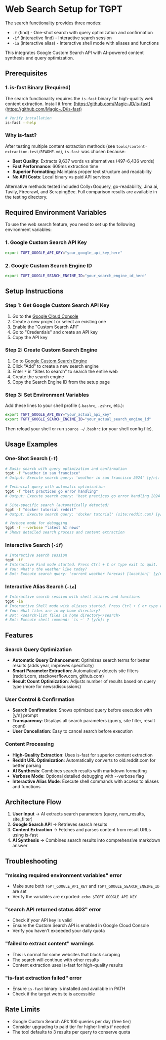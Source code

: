 # Web Search Setup for TGPT

The search functionality provides three modes:
- `-f` (find) - One-shot search with query optimization and confirmation
- `-if` (interactive find) - Interactive search session
- `-ia` (interactive alias) - Interactive shell mode with aliases and functions

This integrates Google Custom Search API with AI-powered content synthesis and query optimization.

## Prerequisites

### 1. is-fast Binary (Required)
The search functionality requires the `is-fast` binary for high-quality web content extraction. Install it from:
[https://github.com/Magic-JD/is-fast](https://github.com/Magic-JD/is-fast)

```bash
# Verify installation
is-fast --help
```

### Why is-fast?
After testing multiple content extraction methods (see `tools/content-extraction-test/README.md`), `is-fast` was chosen because:
- **Best Quality**: Extracts 9,637 words vs alternatives (497-6,436 words)
- **Fast Performance**: 609ms extraction time
- **Superior Formatting**: Maintains proper text structure and readability
- **No API Costs**: Local binary vs paid API services

Alternative methods tested included Colly+Goquery, go-readability, Jina.ai, Tavily, Firecrawl, and ScrapingBee. Full comparison results are available in the testing directory.

## Required Environment Variables

To use the web search feature, you need to set up the following environment variables:

### 1. Google Custom Search API Key
```bash
export TGPT_GOOGLE_API_KEY="your_google_api_key_here"
```

### 2. Google Custom Search Engine ID
```bash
export TGPT_GOOGLE_SEARCH_ENGINE_ID="your_search_engine_id_here"
```

## Setup Instructions

### Step 1: Get Google Custom Search API Key
1. Go to the [Google Cloud Console](https://console.cloud.google.com/)
2. Create a new project or select an existing one
3. Enable the "Custom Search API"
4. Go to "Credentials" and create an API key
5. Copy the API key

### Step 2: Create Custom Search Engine
1. Go to [Google Custom Search Engine](https://cse.google.com/cse/)
2. Click "Add" to create a new search engine
3. Enter `*` in "Sites to search" to search the entire web
4. Create the search engine
5. Copy the Search Engine ID from the setup page

### Step 3: Set Environment Variables
Add these lines to your shell profile (`.bashrc`, `.zshrc`, etc.):

```bash
export TGPT_GOOGLE_API_KEY="your_actual_api_key"
export TGPT_GOOGLE_SEARCH_ENGINE_ID="your_actual_search_engine_id"
```

Then reload your shell or run `source ~/.bashrc` (or your shell config file).

## Usage Examples

### One-Shot Search (`-f`)
```bash
# Basic search with query optimization and confirmation
tgpt -f "weather in san francisco"
# Output: Execute search query: 'weather in san francisco 2024' [y/n]: y

# Technical query with automatic optimization  
tgpt -f "best practices go error handling"
# Output: Execute search query: 'best practices go error handling 2024' [y/n]: y

# Site-specific search (automatically detected)
tgpt -f "docker tutorial reddit"
# Output: Execute search query: 'docker tutorial' (site:reddit.com) [y/n]: y

# Verbose mode for debugging
tgpt -f --verbose "latest AI news"
# Shows detailed search process and content extraction
```

### Interactive Search (`-if`)
```bash
# Interactive search session
tgpt -if
# Interactive Find mode started. Press Ctrl + C or type exit to quit.
# You: What's the weather like today?
# Bot: Execute search query: 'current weather forecast [location]' [y/n]: y
```

### Interactive Alias Search (`-ia`)
```bash
# Interactive search session with shell aliases and functions
tgpt -ia
# Interactive Shell mode with aliases started. Press Ctrl + C or type exit to quit.
# You: What files are in my home directory?
# Bot: <search>list files in home directory</search>
# Bot: Execute shell command: `ls ~` ? [y/n]: y
```

## Features

### Search Query Optimization
- **Automatic Query Enhancement**: Optimizes search terms for better results (adds year, improves specificity)
- **Smart Parameter Extraction**: Automatically detects site filters (reddit.com, stackoverflow.com, github.com)
- **Result Count Optimization**: Adjusts number of results based on query type (more for news/discussions)

### User Control & Confirmation
- **Search Confirmation**: Shows optimized query before execution with [y/n] prompt
- **Transparency**: Displays all search parameters (query, site filter, result count)
- **User Cancellation**: Easy to cancel search before execution

### Content Processing
- **High-Quality Extraction**: Uses is-fast for superior content extraction
- **Reddit URL Optimization**: Automatically converts to old.reddit.com for better parsing  
- **AI Synthesis**: Combines search results with markdown formatting
- **Verbose Mode**: Optional detailed debugging with --verbose flag
- **Interactive Alias Mode**: Execute shell commands with access to aliases and functions

## Architecture Flow

1. **User Input** → AI extracts search parameters (query, num_results, site_filter)
2. **Google Search API** → Retrieves search results
3. **Content Extraction** → Fetches and parses content from result URLs using is-fast
4. **AI Synthesis** → Combines search results into comprehensive markdown answer

## Troubleshooting

### "missing required environment variables" error
- Make sure both `TGPT_GOOGLE_API_KEY` and `TGPT_GOOGLE_SEARCH_ENGINE_ID` are set
- Verify the variables are exported: `echo $TGPT_GOOGLE_API_KEY`

### "search API returned status 403" error
- Check if your API key is valid
- Ensure the Custom Search API is enabled in Google Cloud Console
- Verify you haven't exceeded your daily quota

### "failed to extract content" warnings
- This is normal for some websites that block scraping
- The search will continue with other results
- Content extraction uses is-fast for high-quality results

### "is-fast extraction failed" error
- Ensure `is-fast` binary is installed and available in PATH
- Check if the target website is accessible

## Rate Limits

- Google Custom Search API: 100 queries per day (free tier)
- Consider upgrading to paid tier for higher limits if needed
- The tool defaults to 3 results per query to conserve quota